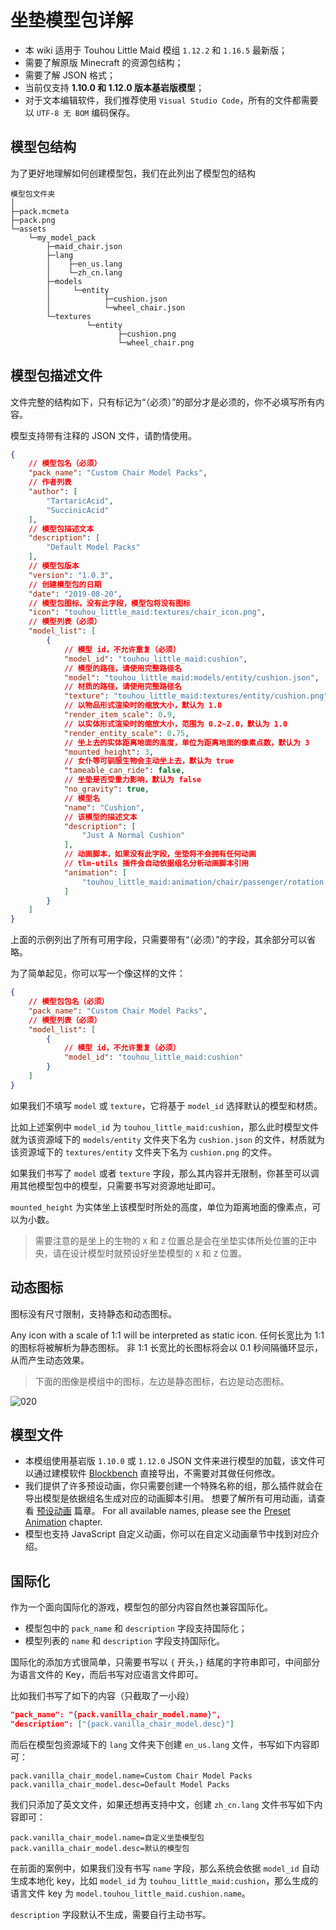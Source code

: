 # 坐垫模型包详解

- 本 wiki 适用于 Touhou Little Maid 模组 `1.12.2` 和 `1.16.5` 最新版；
- 需要了解原版 Minecraft 的资源包结构；
- 需要了解 JSON 格式；
- 当前仅支持 **1.10.0 和 1.12.0 版本基岩版模型**；
- 对于文本编辑软件，我们推荐使用 `Visual Studio Code`，所有的文件都需要以 `UTF-8 无 BOM` 编码保存。

## 模型包结构

为了更好地理解如何创建模型包，我们在此列出了模型包的结构

```
模型包文件夹
│
├─pack.mcmeta
├─pack.png
└─assets
    └─my_model_pack
        ├─maid_chair.json
        ├─lang
        │    ├─en_us.lang
        │    └─zh_cn.lang
        ├─models
        │     └─entity
        │            ├─cushion.json
        │            └─wheel_chair.json
        └─textures
                 └─entity
                        ├─cushion.png
                        └─wheel_chair.png
```

## 模型包描述文件

文件完整的结构如下，只有标记为“（必须）”的部分才是必须的，你不必填写所有内容。

模型支持带有注释的 JSON 文件，请酌情使用。

```json
{
    // 模型包名（必须）
    "pack_name": "Custom Chair Model Packs",
    // 作者列表
    "author": [
        "TartaricAcid",
        "SuccinicAcid"
    ],
    // 模型包描述文本
    "description": [
        "Default Model Packs"
    ],
    // 模型包版本
    "version": "1.0.3",
    // 创建模型包的日期
    "date": "2019-08-20",
    // 模型包图标，没有此字段，模型包将没有图标
    "icon": "touhou_little_maid:textures/chair_icon.png",
    // 模型列表（必须）
    "model_list": [
        {
            // 模型 id，不允许重复（必须）
            "model_id": "touhou_little_maid:cushion",
            // 模型的路径，请使用完整路径名
            "model": "touhou_little_maid:models/entity/cushion.json",
            // 材质的路径，请使用完整路径名
            "texture": "touhou_little_maid:textures/entity/cushion.png",
            // 以物品形式渲染时的缩放大小，默认为 1.0
            "render_item_scale": 0.9,
            // 以实体形式渲染时的缩放大小，范围为 0.2~2.0，默认为 1.0
            "render_entity_scale": 0.75,
            // 坐上去的实体距离地面的高度，单位为距离地面的像素点数，默认为 3
            "mounted_height": 3,
            // 女仆等可驯服生物会主动坐上去，默认为 true
            "tameable_can_ride": false,
            // 坐垫是否受重力影响，默认为 false
            "no_gravity": true,
            // 模型名
            "name": "Cushion",
            // 该模型的描述文本
            "description": [
                "Just A Normal Cushion"
            ],
            // 动画脚本，如果没有此字段，坐垫将不会拥有任何动画
            // tlm-utils 插件会自动依据组名分析动画脚本引用
            "animation": [
                "touhou_little_maid:animation/chair/passenger/rotation.js"
            ]
        }
    ]
}
```

上面的示例列出了所有可用字段，只需要带有“（必须）”的字段，其余部分可以省略。

为了简单起见，你可以写一个像这样的文件：

```json
{
    // 模型包包名（必须）
    "pack_name": "Custom Chair Model Packs",
    // 模型列表（必须）
    "model_list": [
        {
            // 模型 id，不允许重复（必须）
            "model_id": "touhou_little_maid:cushion"
        }
    ]
}
```

如果我们不填写 `model` 或 `texture`，它将基于 `model_id` 选择默认的模型和材质。

比如上述案例中 `model_id` 为 `touhou_little_maid:cushion`，那么此时模型文件就为该资源域下的 `models/entity` 文件夹下名为 `cushion.json` 的文件，材质就为该资源域下的 `textures/entity` 文件夹下名为 `cushion.png` 的文件。

如果我们书写了 `model` 或者 `texture` 字段，那么其内容并无限制，你甚至可以调用其他模型包中的模型，只需要书写对资源地址即可。

`mounted_height` 为实体坐上该模型时所处的高度，单位为距离地面的像素点，可以为小数。

> 需要注意的是坐上的生物的 `X` 和 `Z` 位置总是会在坐垫实体所处位置的正中央，请在设计模型时就预设好坐垫模型的 `X` 和 `Z` 位置。

## 动态图标

图标没有尺寸限制，支持静态和动态图标。

Any icon with a scale of 1:1 will be interpreted as static icon. 任何长宽比为 1:1 的图标将被解析为静态图标。 非 1:1 长宽比的长图标将会以 0.1 秒间隔循环显示，从而产生动态效果。

> 下面的图像是模组中的图标，左边是静态图标，右边是动态图标。

![020](https://i.imgur.com/VoulqpR.png)

## 模型文件

- 本模组使用基岩版 `1.10.0` 或 `1.12.0` JSON 文件来进行模型的加载，该文件可以通过建模软件 [Blockbench](https://blockbench.net/) 直接导出，不需要对其做任何修改。
- 我们提供了许多预设动画，你只需要创建一个特殊名称的组，那么插件就会在导出模型是依据组名生成对应的动画脚本引用。 想要了解所有可用动画，请查看 [预设动画](/preset_animation.md) 篇章。 For all available names, please see the [Preset Animation](/preset_animation.md) chapter.
- 模型也支持 JavaScript 自定义动画，你可以在自定义动画章节中找到对应介绍。

## 国际化

作为一个面向国际化的游戏，模型包的部分内容自然也兼容国际化。

- 模型包中的 `pack_name` 和 `description` 字段支持国际化；
- 模型列表的 `name` 和 `description` 字段支持国际化。

国际化的添加方式很简单，只需要书写以 `{` 开头，`}` 结尾的字符串即可，中间部分为语言文件的 Key，而后书写对应语言文件即可。

比如我们书写了如下的内容（只截取了一小段）

```json
"pack_name": "{pack.vanilla_chair_model.name}",
"description": ["{pack.vanilla_chair_model.desc}"]
```

而后在模型包资源域下的 `lang` 文件夹下创建 `en_us.lang` 文件，书写如下内容即可：

```properties
pack.vanilla_chair_model.name=Custom Chair Model Packs
pack.vanilla_chair_model.desc=Default Model Packs
```

我们只添加了英文文件，如果还想再支持中文，创建 `zh_cn.lang` 文件书写如下内容即可：

```properties
pack.vanilla_chair_model.name=自定义坐垫模型包
pack.vanilla_chair_model.desc=默认的模型包
```

在前面的案例中，如果我们没有书写 `name` 字段，那么系统会依据 `model_id` 自动生成本地化 key，比如 `model_id` 为 `touhou_little_maid:cushion`，那么生成的语言文件 key 为 `model.touhou_little_maid.cushion.name`。

`description` 字段默认不生成，需要自行主动书写。
